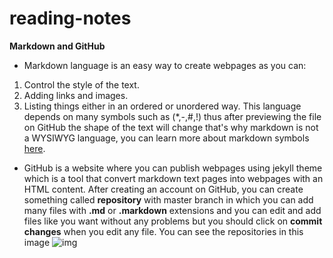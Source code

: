 # reading-notes
**Markdown and GitHub**
* Markdown language is an easy way to create webpages as you can:
1. Control the style of the text.
2. Adding links and images.
3. Listing things either in an ordered or unordered way.
This language depends on many symbols such as (*,-,#,!) thus after previewing the file on GitHub the shape of the text will change
that's why markdown is not a WYSIWYG language, you can learn more about markdown symbols [here](https://guides.github.com/features/mastering-markdown/).
* GitHub is a website where you can publish webpages using jekyll theme which is a tool that convert markdown text pages into webpages with an HTML content.
After creating an account on GitHub, you can create something called **repository** with master branch in which you can add many files with **.md** or **.markdown** extensions and you can edit
and add files like you want without any problems but you should click on **commit changes** when you edit any file.
You can see the repositories in this image ![img](https://tonsky.me/blog/github-redesign/10_as-is.png)
